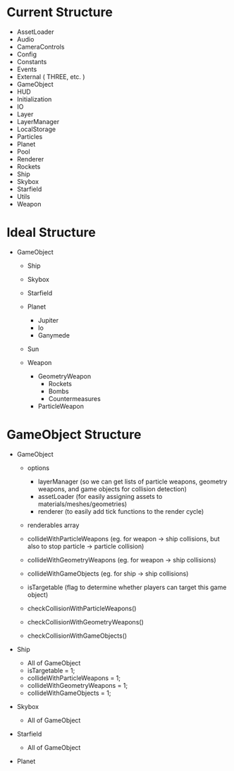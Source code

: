 Current Structure
=================

* AssetLoader
* Audio
* CameraControls
* Config
* Constants
* Events
* External ( THREE, etc. )
* GameObject
* HUD
* Initialization
* IO
* Layer
* LayerManager
* LocalStorage
* Particles
* Planet
* Pool
* Renderer
* Rockets
* Ship
* Skybox
* Starfield
* Utils
* Weapon


Ideal Structure
===============
* GameObject
	* Ship
	* Skybox
	* Starfield
	* Planet
		* Jupiter
		* Io
		* Ganymede
	* Sun

	* Weapon
		* GeometryWeapon
			* Rockets
			* Bombs
			* Countermeasures
		* ParticleWeapon


GameObject Structure
====================
* GameObject
	* options
		* layerManager (so we can get lists of particle weapons, geometry weapons, and game objects for collision detection)
		* assetLoader (for easily assigning assets to materials/meshes/geometries)
		* renderer (to easily add tick functions to the render cycle)

	* renderables array
	* collideWithParticleWeapons (eg. for weapon -> ship collisions, but also to stop particle -> particle collision)
	* collideWithGeometryWeapons (eg. for weapon -> ship collisions)
	* collideWithGameObjects (eg. for ship -> ship collisions)
	* isTargetable (flag to determine whether players can target this game object)

	* checkCollisionWithParticleWeapons()
	* checkCollisionWithGeometryWeapons()
	* checkCollisionWithGameObjects()



* Ship
	* All of GameObject
	* isTargetable = 1;
	* collideWithParticleWeapons = 1;
	* collideWithGeometryWeapons = 1;
	* collideWithGameObjects = 1;

* Skybox
	* All of GameObject

* Starfield
	* All of GameObject

* Planet